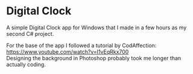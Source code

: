 # Digital Clock
A simple Digital Clock app for Windows that I made in a few hours as my second C# project.  

For the base of the app I followed a tutorial by CodAffection: https://www.youtube.com/watch?v=I1vEqRkx700  
Designing the background in Photoshop probably took me longer than actually coding.  
